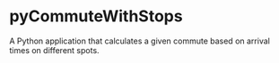 # pyCommuteWithStops
A Python application that calculates a given commute based on arrival times on different spots.
